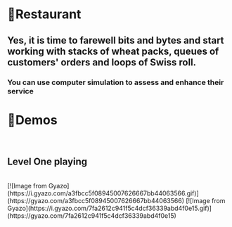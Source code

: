 # 🥧Restaurant
## Yes, it is time to farewell bits and bytes and start working with stacks of wheat packs, queues of customers' orders and loops of Swiss roll.
### You can use computer simulation to assess and enhance their service
# 📸Demos

<br/>
<h2>Level One playing</h2> 
 <br/>
[![Image from Gyazo](https://i.gyazo.com/a3fbcc5f08945007626667bb44063566.gif)](https://gyazo.com/a3fbcc5f08945007626667bb44063566)
[![Image from Gyazo](https://i.gyazo.com/7fa2612c941f5c4dcf36339abd4f0e15.gif)](https://gyazo.com/7fa2612c941f5c4dcf36339abd4f0e15)
 </div>
